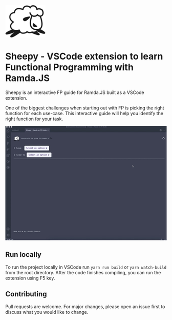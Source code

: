 <img src="./src/assets/sheepy.png" alt="sheepy fp logo" height="100px"/>


# Sheepy - VSCode extension to learn Functional Programming with Ramda.JS

Sheepy is an interactive FP guide for Ramda.JS built as a VSCode extension. 

One of the biggest challenges when starting out with FP is picking the right function for each use-case. This interactive guide will help you identify the right function for your task.


![Sample gif](./sample.gif)

## Run locally
To run the project locally in VSCode run `yarn run build` or `yarn watch-build` from the root directory. After the code finishes compiling, you can run the extension using F5 key.

## Contributing
Pull requests are welcome. For major changes, please open an issue first to discuss what you would like to change.
